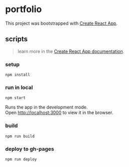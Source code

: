 # portfolio

This project was bootstrapped with [Create React App](https://github.com/facebook/create-react-app).

## scripts 

> learn more in the [Create React App documentation](https://facebook.github.io/create-react-app/docs/getting-started).

### setup

```
npm install
```

### run in local

```
npm start
```

Runs the app in the development mode.  
Open [http://localhost:3000](http://localhost:3000) to view it in the browser.

### build

```
npm run build
```

### deploy to gh-pages

```
npm run deploy
```
